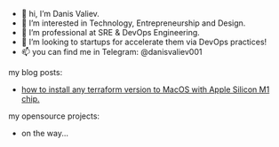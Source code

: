 - 👋 hi, I’m Danis Valiev.
- 👀 I’m interested in Technology, Entrepreneurship and Design.
- 🌱 I’m professional at SRE & DevOps Engineering.
- 💞️ I’m looking to startups for accelerate them via DevOps practices!
- 📫 you can find me in Telegram: @danisvaliev001

my blog posts:
- [how to install any terraform version to MacOS with Apple Silicon M1 chip.](https://gitlab.com/danisvaliev001/m1-terraform)

my opensource projects:
- on the way...

<!---
danisvaliev001/danisvaliev001 is a ✨ special ✨ repository because its `README.md` (this file) appears on your GitHub profile.
You can click the Preview link to take a look at your changes.
--->
